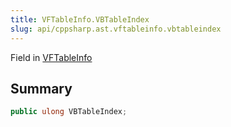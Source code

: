 ```yaml
---
title: VFTableInfo.VBTableIndex
slug: api/cppsharp.ast.vftableinfo.vbtableindex
---
```

Field in [VFTableInfo](/api/cppsharp/ast/vftableinfo)

## Summary



```csharp
public ulong VBTableIndex;
```

